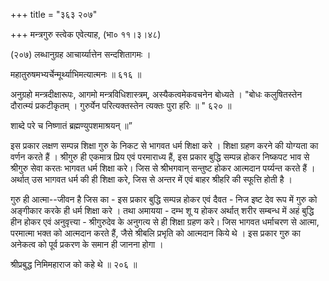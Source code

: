 +++
title = "३६३ २०७"

+++
मन्त्रगुरु स्त्वेक एवेत्याह, (भा० ११।३।४८) 

(२०७) लब्धानुग्रह आचार्य्यात्तेन सन्दशितागमः । 

महातुरुषमभ्यर्चेन्मूर्थ्याभिमत्यात्मनः ॥ ६१६ ॥ 

अनुग्रहो मन्त्रदीक्षारूपः, आगमो मन्त्रविधिशास्त्रम्, अस्यैकत्वमेकवचनेन बोध्यते । "बोधः कलुषितस्तेन दौरात्म्यं प्रकटीकृतम् । गुरुर्येन परित्यक्तस्तेन त्यक्तः पुरा हरिः ॥ " ६२० ॥ 

शाब्दे परे च निष्णातं ब्रह्मण्युपशमाश्रयन् ॥” 

इस प्रकार लक्षण सम्पन्न शिक्षा गुरु के निकट से भागवत धर्म शिक्षा करे । शिक्षा ग्रहण करने की योग्यता का वर्णन करते हैं । श्रीगुरु ही एकमात्र प्रिय एवं परमाराध्य हैं, इस प्रकार बुद्धि सम्पन्न होकर निष्कपट भाव से श्रीगुरु सेवा करतः भागवत धर्म शिक्षा करे। जिस से श्रीभगवान् सन्तुष्ट होकर आत्मदान पर्य्यन्त करते हैं । अर्थात् उस भागवत धर्म की ही शिक्षा करे, जिस से अन्तर में एवं बाहर श्रीहरि की स्फूत्ति होती है । 

गुरु ही आत्मा--जीवन है जिस का - इस प्रकार बुद्धि सम्पन्न होकर एवं दैवत - निज इष्ट देव रूप में गुरु को अङ्गीकार करके ही धर्म शिक्षा करे । तथा अमायया - दम्भ शू य होकर अर्थात् शरीर सम्बन्ध में अहं बुद्धि हीन होकर एवं अनुवृत्त्या - श्रीगुरुदेव के अनुगत्य से ही शिक्षा ग्रहण करे। जिस भागवत धर्माचरण से आत्मा, परमात्मा भक्त को आत्मदान करते हैं, जैसे श्रीबलि प्रभृति को आत्मदान किये थे । इस प्रकार गुरु का अनेकत्व को पूर्व प्रकरण के समान ही जानना होगा । 

श्रीप्रबुद्ध निमिमहाराज को कहे थे ॥ २०६ ॥ 
